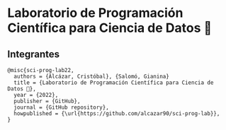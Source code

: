 # Laboratorio de Programación Científica para Ciencia de Datos 🧪



## Integrantes

```
@misc{sci-prog-lab22,
  authors = {Alcázar, Cristóbal}, {Salomó, Gianina}
  title = {Laboratorio de Programación Científica para Ciencia de Datos 🧪},
  year = {2022},
  publisher = {GitHub},
  journal = {GitHub repository},
  howpublished = {\url{https://github.com/alcazar90/sci-prog-lab}},
}
```
